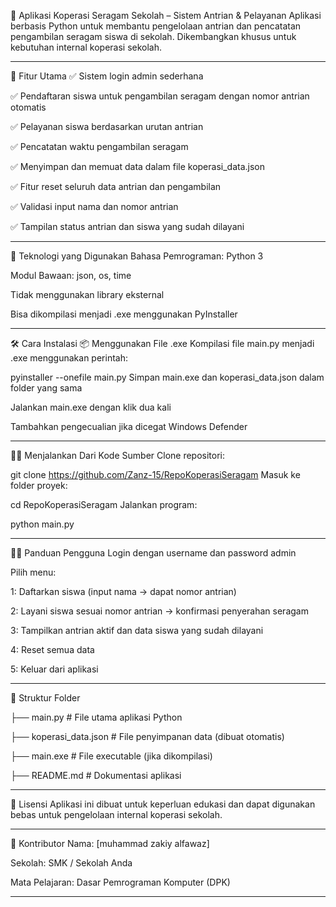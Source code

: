 💼 Aplikasi Koperasi Seragam Sekolah – Sistem Antrian & Pelayanan
Aplikasi berbasis Python untuk membantu pengelolaan antrian dan pencatatan pengambilan seragam siswa di sekolah. Dikembangkan khusus untuk kebutuhan internal koperasi sekolah.

---------------------------------------------------------------------------------------------------------------------------------------------------------------------------------------------------

📌 Fitur Utama
✅ Sistem login admin sederhana

✅ Pendaftaran siswa untuk pengambilan seragam dengan nomor antrian otomatis

✅ Pelayanan siswa berdasarkan urutan antrian

✅ Pencatatan waktu pengambilan seragam

✅ Menyimpan dan memuat data dalam file koperasi_data.json

✅ Fitur reset seluruh data antrian dan pengambilan

✅ Validasi input nama dan nomor antrian

✅ Tampilan status antrian dan siswa yang sudah dilayani

---------------------------------------------------------------------------------------------------------------------------------------------------------------------------------------------------

🧰 Teknologi yang Digunakan
Bahasa Pemrograman: Python 3

Modul Bawaan: json, os, time

Tidak menggunakan library eksternal

Bisa dikompilasi menjadi .exe menggunakan PyInstaller

---------------------------------------------------------------------------------------------------------------------------------------------------------------------------------------------------

🛠️ Cara Instalasi
📦 Menggunakan File .exe
Kompilasi file main.py menjadi .exe menggunakan perintah:

pyinstaller --onefile main.py
Simpan main.exe dan koperasi_data.json dalam folder yang sama

Jalankan main.exe dengan klik dua kali

Tambahkan pengecualian jika dicegat Windows Defender

---------------------------------------------------------------------------------------------------------------------------------------------------------------------------------------------------

🧑‍💻 Menjalankan Dari Kode Sumber
Clone repositori:

git clone https://github.com/Zanz-15/RepoKoperasiSeragam
Masuk ke folder proyek:

cd RepoKoperasiSeragam
Jalankan program:

python main.py

---------------------------------------------------------------------------------------------------------------------------------------------------------------------------------------------------

👨‍🏫 Panduan Pengguna
Login dengan username dan password admin

Pilih menu:

1: Daftarkan siswa (input nama → dapat nomor antrian)

2: Layani siswa sesuai nomor antrian → konfirmasi penyerahan seragam

3: Tampilkan antrian aktif dan data siswa yang sudah dilayani

4: Reset semua data

5: Keluar dari aplikasi

---------------------------------------------------------------------------------------------------------------------------------------------------------------------------------------------------

📁 Struktur Folder

├── main.py              # File utama aplikasi Python

├── koperasi_data.json   # File penyimpanan data (dibuat otomatis)

├── main.exe             # File executable (jika dikompilasi)

├── README.md            # Dokumentasi aplikasi


--------------------------------------------------------------------------------------------------------------------------------------------------------------------------------------------------

📝 Lisensi
Aplikasi ini dibuat untuk keperluan edukasi dan dapat digunakan bebas untuk pengelolaan internal koperasi sekolah.

---------------------------------------------------------------------------------------------------------------------------------------------------------------------------------------------------

🙌 Kontributor
Nama: [muhammad zakiy alfawaz]

Sekolah: SMK / Sekolah Anda

Mata Pelajaran: Dasar Pemrograman Komputer (DPK)

--------------------------------------------------------------------------------------------------------------------------------------------------------------------------------------------------

